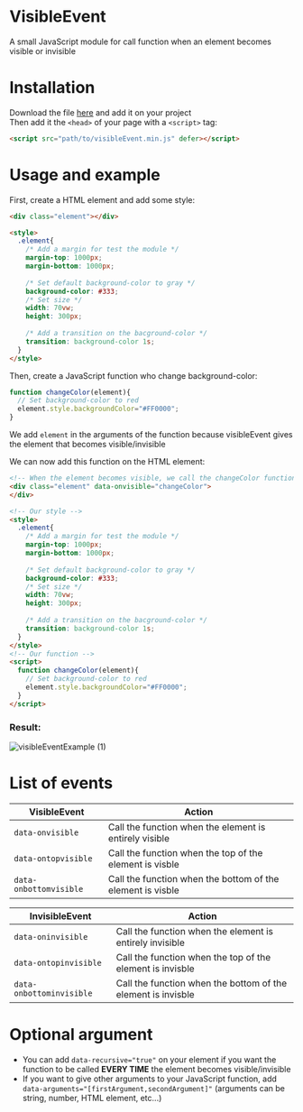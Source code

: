 # VisibleEvent
A small JavaScript module for call function when an element becomes visible or invisible

# Installation
Download the file [here](https://github.com/supersurviveur/visibilityEvent/releases/download/v1.1/visibleEvent.min.js) and add it on your project<br>
Then add it the `<head>` of your page with a `<script>` tag:<br>
```html
<script src="path/to/visibleEvent.min.js" defer></script>
```

# Usage and example
First, create a HTML element and add some style:
```html
<div class="element"></div>

<style>
  .element{
    /* Add a margin for test the module */
    margin-top: 1000px;
    margin-bottom: 1000px;
  
    /* Set default background-color to gray */
    background-color: #333;
    /* Set size */
    width: 70vw;
    height: 300px;
  
    /* Add a transition on the bacground-color */
    transition: background-color 1s;
  }
</style>
```

Then, create a JavaScript function who change background-color:
```javascript
function changeColor(element){
  // Set background-color to red
  element.style.backgroundColor="#FF0000";
}
```
We add `element` in the arguments of the function because visibleEvent gives the element that becomes visible/invisible

We can now add this function on the HTML element:
```html
<!-- When the element becomes visible, we call the changeColor function -->
<div class="element" data-onvisible="changeColor">
</div>

<!-- Our style -->
<style>
  .element{
    /* Add a margin for test the module */
    margin-top: 1000px;
    margin-bottom: 1000px;
  
    /* Set default background-color to gray */
    background-color: #333;
    /* Set size */
    width: 70vw;
    height: 300px;
  
    /* Add a transition on the bacground-color */
    transition: background-color 1s;
  }
</style>
<!-- Our function -->
<script>
  function changeColor(element){
    // Set background-color to red
    element.style.backgroundColor="#FF0000";
  }
</script>
```
### Result:
![visibleEventExample (1)](https://user-images.githubusercontent.com/54775010/118239990-bafc6b00-b49a-11eb-8491-6ef84b3eeff2.gif)

# List of events
VisibleEvent | Action
------|-------
`data-onvisible`| Call the function when the element is entirely visible
`data-ontopvisible`| Call the function when the top of the element is visble
`data-onbottomvisible`| Call the function when the bottom of the element is visble

InvisibleEvent | Action
------|-------
`data-oninvisible`| Call the function when the element is entirely invisible
`data-ontopinvisible`| Call the function when the top of the element is invisble
`data-onbottominvisible`| Call the function when the bottom of the element is invisble

# Optional argument
- You can add `data-recursive="true"` on your element if you want the function to be called **EVERY TIME** the element becomes visible/invisible <br>
- If you want to give other arguments to your JavaScript function, add `data-arguments="[firstArgument,secondArgument]"` (arguments can be string, number, HTML element, etc...)

